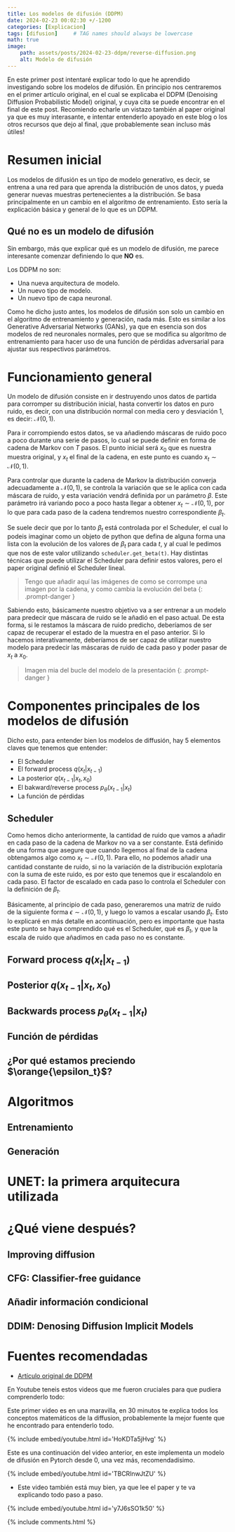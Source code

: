 ```yaml
---
title: Los modelos de difusión (DDPM)
date: 2024-02-23 00:02:30 +/-1200
categories: [Explicacion]
tags: [difusion]     # TAG names should always be lowercase
math: true
image:
    path: assets/posts/2024-02-23-ddpm/reverse-diffusion.png
    alt: Modelo de difusión
---
```




En este primer post intentaré explicar todo lo que he aprendido investigando sobre los modelos de difusión. En principio nos centraremos en el primer artículo original, en el cual se explicaba el DDPM (Denoising Diffusion Probabilistic Model) original, y cuya cita se puede encontrar en el final de este post. Recomiendo echarle un vistazo también al paper original ya que es muy interasante, e intentar entenderlo apoyado en este blog o los otros recursos que dejo al final, ¡que probablemente sean incluso más útiles!

# Resumen inicial

Los modelos de difusión es un tipo de modelo generativo, es decir, se entrena a una red para que aprenda la distribución de unos datos, y pueda generar nuevas muestras pertenecientes a la distribución. Se basa principalmente en un cambio en el algoritmo de entrenamiento. Esto sería la explicación básica y general de lo que es un DDPM.


## Qué no es un modelo de difusión

Sin embargo, más que explicar qué es un modelo de difusión, me parece interesante comenzar definiendo lo que __NO__ es. 

Los DDPM no son:

- Una nueva arquitectura de modelo.
- Un nuevo tipo de modelo.
- Un nuevo tipo de capa neuronal.

Como he dicho justo antes, los modelos de difusión son solo un cambio en el algoritmo de entrenamiento y generación, nada más. Esto es similar a los Generative Adversarial Networks (GANs), ya que en esencia son dos modelos de red neuronales normales, pero que se modifica su algoritmo de entrenamiento para hacer uso de una función de pérdidas adversarial para ajustar sus respectivos parámetros.

# Funcionamiento general

Un modelo de difusión consiste en ir destruyendo unos datos de partida para corromper su distribución inicial, hasta convertir los datos en puro ruido, es decir, con una distribución normal con media cero y desviación 1, es decir: $\mathcal{N}(0, 1)$.

Para ir corrompiendo estos datos, se va añadiendo máscaras de ruido poco a poco durante una serie de pasos, lo cual se puede definir en forma de cadena de Markov con $T$ pasos. El punto inicial será $x_0$ que es nuestra muestra original, y $x_t$ el final de la cadena, en este punto  es cuando $x_t \sim \mathcal{N}(0, 1)$.

Para controlar que durante la cadena de Markov la distribución converja adecuadamente a $\mathcal{N}(0, 1)$, se controla la variación que se le aplica con cada máscara de ruido, y esta variación vendrá definida por un parámetro $\beta$. Este parámetro irá variando poco a poco hasta llegar a obtener $x_t \sim \mathcal{N}(0, 1)$, por lo que para cada paso de la cadena tendremos nuestro correspondiente $\beta_t$.

Se suele decir que por lo tanto $\beta_t$ está controlada por el Scheduler, el cual lo podeis imaginar como un objeto de python que defina de alguna forma una lista con la evolución de los valores de $\beta_t$ para cada $t$, y al cual le pedimos que nos de este valor utilizando ```scheduler.get_beta(t)```. Hay distintas técnicas que puede utilizar el Scheduler para definir estos valores, pero el paper original definió el Scheduler lineal.

> Tengo que añadir aquí las imágenes de como se corrompe una imagen por la cadena, y como cambia la evolución del beta
{: .prompt-danger }

Sabiendo esto, básicamente nuestro objetivo va a ser entrenar a un modelo para predecir que máscara de ruido se le añadió en el paso actual. De esta forma, si le restamos la máscara de ruido predicho, deberíamos de ser capaz de recuperar el estado de la muestra en el paso anterior. Si lo hacemos interativamente, deberíamos de ser capaz de utilizar nuestro modelo para predecir las máscaras de ruido de cada paso y poder pasar de $x_t$ a $x_0$.

> Imagen mia del bucle del modelo de la presentación
{: .prompt-danger }

# Componentes principales de los modelos de difusión

Dicho esto, para entender bien los modelos de diffusión, hay 5 elementos claves que tenemos que entender:

- El Scheduler
- El forward process $q(x_t|x_{t-1})$
- La posterior $q(x_{t-1}|x_t, x_0)$
- El bakward/reverse process $p_{\theta}(x_{t-1}|x_t)$
- La función de pérdidas

## Scheduler

Como hemos dicho anteriormente, la cantidad de ruido que vamos a añadir en cada paso de la cadena de Markov no va a ser constante. Está definido de una forma que asegure que cuando llegemos al final de la cadena obtengamos algo como $x_t \sim \mathcal{N}(0, 1)$. Para ello, no podemos añadir una cantidad constante de ruido, si no la variación de la distribución explotaría con la suma de este ruido, es por esto que tenemos que ir escalandolo en cada paso. El factor de escalado en cada paso lo controla el Scheduler con la definición de $\beta_t$.

Básicamente, al principio de cada paso, generaremos una matriz de ruido de la siguiente forma $\epsilon \sim \mathcal{N}(0, 1)$, y luego lo vamos a escalar usando $\beta_t$. Esto lo explicaré en más detalle en acontinuación, pero es importante que hasta este punto se haya comprendido qué es el Scheduler, qué es $\beta_t$, y que la escala de ruido que añadimos en cada paso no es constante.

## Forward process $q(x_t|x_{t-1})$

## Posterior $q(x_{t-1}|x_t, x_0)$

## Backwards process $p_{\theta}(x_{t-1}|x_t)$

## Función de pérdidas

## ¿Por qué estamos preciendo $\orange{\epsilon_t}$?

# Algoritmos

## Entrenamiento

## Generación

# UNET: la primera arquitecura utilizada

# ¿Qué viene después?

## Improving diffusion

## CFG: Classifier-free guidance

## Añadir información condicional

## DDIM: Denosing Diffusion Implicit Models

# Fuentes recomendadas

- [Artículo original de DDPM](https://arxiv.org/pdf/2006.11239.pdf)

En Youtube teneis estos videos que me fueron cruciales para que pudiera comprenderlo todo:

Este primer video es en una maravilla, en 30 minutos te explica todos los conceptos matemáticos de la diffusion, probablemente la mejor fuente que he encontrado para entenderlo todo.

{% include embed/youtube.html id='HoKDTa5jHvg' %}


Este es una continuación del video anterior, en este implementa un modelo de difusión en Pytorch desde 0, una vez más, recomendadísimo.

{% include embed/youtube.html id='TBCRlnwJtZU' %}

- Este video también está muy bien, ya que lee el paper y te va explicando todo paso a paso.

{% include embed/youtube.html id='y7J6sSO1k50' %}


{% include comments.html %}